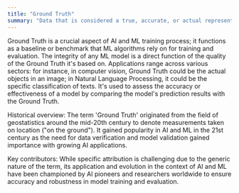 ```yaml
---
title: "Ground Truth"
summary: "Data that is considered a true, accurate, or actual representation used for comparison with analytical model outputs."
---
```


Ground Truth is a crucial aspect of AI and ML training process; it functions as a baseline or benchmark that ML algorithms rely on for training and evaluation. The integrity of any ML model is a direct function of the quality of the Ground Truth it's based on. Applications range across various sectors: for instance, in computer vision, Ground Truth could be the actual objects in an image; in Natural Language Processing, it could be the specific classification of texts. It's used to assess the accuracy or effectiveness of a model by comparing the model's prediction results with the Ground Truth.

Historical overview: The term 'Ground Truth' originated from the field of geostatistics around the mid-20th century to denote measurements taken on location ("on the ground"). It gained popularity in AI and ML in the 21st century as the need for data verification and model validation gained importance with growing AI applications.

Key contributors: While specific attribution is challenging due to the generic nature of the term, its application and evolution in the context of AI and ML have been championed by AI pioneers and researchers worldwide to ensure accuracy and robustness in model training and evaluation.
